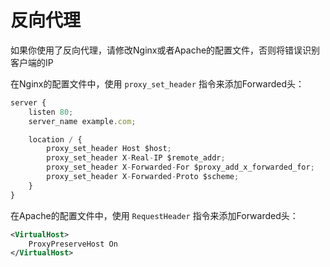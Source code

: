 # 反向代理

如果你使用了反向代理，请修改Nginx或者Apache的配置文件，否则将错误识别客户端的IP

在Nginx的配置文件中，使用 `proxy_set_header` 指令来添加Forwarded头：

```js
server {
    listen 80;
    server_name example.com;

    location / {
        proxy_set_header Host $host;
        proxy_set_header X-Real-IP $remote_addr;
        proxy_set_header X-Forwarded-For $proxy_add_x_forwarded_for;
        proxy_set_header X-Forwarded-Proto $scheme;
    }
}
```

在Apache的配置文件中，使用 `RequestHeader` 指令来添加Forwarded头：

```xml
<VirtualHost>
    ProxyPreserveHost On
</VirtualHost>
```